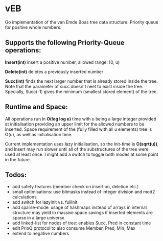 # vEB
Go implementation of the van Emde Boas tree data structure: Priority queue for positive whole numbers.

## Supports the following Priority-Queue operations:

**Insert(int)** insert a positive number, allowed range: [0, u)

**Delete(int)** deletes a previously inserted number

**Succ(int)** finds the next larger number that is already stored inside the tree. Note that the parameter of succ doesn't neet to exist inside the tree. Specially, Succ(-1) gives the minimum (smallest stored element) of the tree.

## Runtime and Space:

All operations run in **O(log log u)** time with u being a large integer provided at initialisation providing an upper limit for the allowed numbers to be inserted.
Space requirement of the (fully filled with all u elements) tree is O(u), as well as initialisation time.

Current implementation uses lazy initialisation, so the init-time is **O(sqrt(u))**, and Insert may run slower until all of the substructures of the tree were used at least once. I might add a switch to toggle both modes at some point in the future.

## Todos:

- add safety features (member check on insertion, deletion etc.)
- small optimisations: use bitmasks instead of integer division and mod2 calculations
- add switch for lazyInit vs. fullInit
- add sparse-mode: usage of hashmaps instead of arrays in internal structure may yield in massive space savings if inserted elements are sparse in a large universe.
- add linked-list for nodes of tree: enables Succ, Pred in constant time
- edit PrioQ protocol to also consume Member, Pred, Min, Max
- extend to negative numbers
